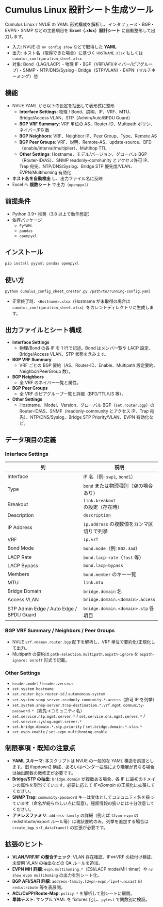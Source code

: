# Cumulus Linux 設計シート生成ツール

Cumulus Linux / NVUE の YAML 形式構成を解析し、インタフェース・BGP・EVPN・SNMP などの主要項目を **Excel（.xlsx）設計シート** に自動整形して出力します。

- 入力: NVUE の `nv config show` などで取得した **YAML**
- 出力: ホスト名（取得できた場合）に基づく `HOSTNAME.xlsx` もしくは `cumulus_configuration_sheet.xlsx`
- 対象: Bond（LAG/LACP）・物理 IF・BGP（VRF/AFI/ネイバー/ピアグループ）・SNMP・NTP/DNS/Syslog・Bridge（STP/VLAN）・EVPN（マルチホーミング）他

## 機能
- NVUE YAML から以下の設定を抽出して表形式に整形
  - **Interface Settings**: 物理 / Bond、説明、IP、VRF、MTU、Bridge/Access VLAN、STP（Admin/Auto/BPDU Guard）
  - **BGP VRF Summary**: VRF 単位の AS、Router-ID、Multipath ポリシ、ネイバー/PG 数
  - **BGP Neighbors**: VRF、Neighbor IP、Peer Group、Type、Remote AS
  - **BGP Peer Groups**: VRF、説明、Remote-AS、update-source、BFD（enable/interval/multiplier）、Multihop TTL
  - **Other Settings**: Hostname、モデル/バージョン、グローバル BGP（Router-ID/AS）、SNMP readonly-community とアクセス許可 IP、Trap 宛先、NTP/DNS/Syslog、Bridge STP 優先度/VLAN、EVPN/Multihoming 有効化
- **ホスト名を自動検出** し、出力ファイル名に反映
- Excel へ **複数シート** で出力（`openpyxl`）

## 前提条件
- Python 3.9+ 推奨（3.8 以上で動作想定）
- 依存パッケージ
  - `PyYAML`
  - `pandas`
  - `openpyxl`

## インストール
```bash
pip install pyyaml pandas openpyxl
```

## 使い方
```bash
python cumulus_config_sheet_creator.py /path/to/running-config.yaml
```
- 正常終了時、`<Hostname>.xlsx`（Hostname が未取得の場合は `cumulus_configuration_sheet.xlsx`）をカレントディレクトリに生成します。

## 出力ファイルとシート構成
- **Interface Settings**
  - 物理/Bond の各 IF を 1 行で記述。Bond はメンバ一覧や LACP 設定、Bridge/Access VLAN、STP 状態を含みます。
- **BGP VRF Summary**
  - VRF ごとの BGP 要約（AS、Router-ID、Enable、Multipath 設定要約、Neighbor/PeerGroup 数）。
- **BGP Neighbors**
  - 全 VRF のネイバー一覧と属性。
- **BGP Peer Groups**
  - 全 VRF のピアグループ一覧と詳細（BFD/TTL/US 等）。
- **Other Settings**
  - Hostname、Model、Version、グローバル BGP（`set.router.bgp`）の Router-ID/AS、SNMP（readonly-community とアクセス IP、Trap 宛先）、NTP/DNS/Syslog、Bridge STP Priority/VLAN、EVPN 有効化など。

## データ項目の定義
### Interface Settings
| 列 | 説明 |
|---|---|
| Interface | IF 名（例: `swp1`, `bond1`） |
| Type | `bond` または物理種別（空の場合あり） |
| Breakout | `link.breakout` の設定（存在時） |
| Description | `description` |
| IP Address | `ip.address` の複数値をカンマ区切りで列挙 |
| VRF | `ip.vrf` |
| Bond Mode | `bond.mode`（例: `802.3ad`） |
| LACP Rate | `bond.lacp-rate`（`fast` 等） |
| LACP Bypass | `bond.lacp-bypass` |
| Members | `bond.member` のキー一覧 |
| MTU | `link.mtu` |
| Bridge Domain | `bridge.domain` 名 |
| Access VLAN | `bridge.domain.<domain>.access` |
| STP Admin Edge / Auto Edge / BPDU Guard | `bridge.domain.<domain>.stp` 各項目 |

### BGP VRF Summary / Neighbors / Peer Groups
- NVUE `vrf.<name>.router.bgp` 配下を解析し、VRF 単位で要約化/正規化して出力。
- Multipath の要約は `path-selection.multipath.aspath-ignore` を `aspath-ignore: on|off` 形式で記載。

### Other Settings
- `header.model` / `header.version`
- `set.system.hostname`
- `set.router.bgp.router-id` / `autonomous-system`
- `set.system.snmp-server.readonly-community.*.access`（許可 IP を列挙）
- `set.system.snmp-server.trap-destination.*.vrf.mgmt.community-password.*`（宛先→コミュニティ名）
- `set.service.ntp.mgmt.server.*` / `set.service.dns.mgmt.server.*` / `set.service.syslog.mgmt.server.*`
- `set.bridge.domain.*.stp.priority` / `set.bridge.domain.*.vlan.*`
- `set.evpn.enable` / `set.evpn.multihoming.enable`

## 制限事項・既知の注意点
- **YAML スキーマ**: 本スクリプトは NVUE の一般的な YAML 構造を前提とします。旧 ifupdown2 構成、あるいはベンダー拡張により階層が異なる場合は抽出関数の微修正が必要です。
- **Bridge/STP の抽出**: `bridge.domain` が複数ある場合、各 IF に最初のドメインの属性を割当てています。必要に応じて *IF×Domain* の正規化に拡張してください。
- **SNMP Trap**: `community-password` キーは実体としてコミュニティ名を採っています（命名が紛らわしい点に留意）。秘匿情報の扱いには十分注意してください。
- **アドレスファミリ**: `address-family` の詳細（例えば `l2vpn-evpn` の redistribute/export ルール等）は現状要約のみ。列挙を追加する場合は `create_bgp_vrf_dataframe()` の拡張が必要です。

## 拡張のヒント
- **VLAN/VRF/IF の整合チェック**: VLAN 存在確認、IF⇔VRF の紐付け検証、未使用 VLAN の抽出などの QA ルールを追加。
- **EVPN MH 詳細**: `evpn.multihoming.*`（ESI/LACP mode/MH timer）や `nv show evpn multihoming` の出力を別シート化。
- **BGP AFI/SAFI 詳細**: `address-family.l2vpn-evpn`／`ipv4-unicast` の `redistribute` 等を表展開。
- **ACL/CoPP/Route-Map**: `policy.*` を解析して別シートに展開。
- **単体テスト**: サンプル YAML を fixtures 化し、`pytest` で関数別に検証。
